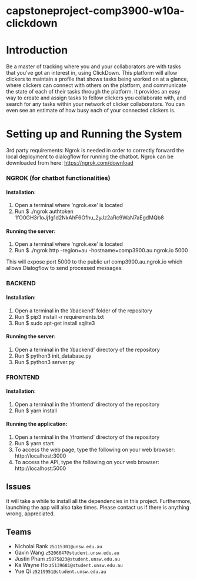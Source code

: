 # capstoneproject-comp3900-w10a-clickdown

# Introduction
Be a master of tracking where you and your collaborators are with tasks that you've got
an interest in, using ClickDown. This platform will allow clickers to maintain a
profile that shows tasks being worked on at a glance, where clickers can connect
with others on the platform, and communicate the state of each of their tasks through
the platform. It provides an easy way to create and assign tasks to fellow clickers you
collaborate with, and search for any tasks within your network of clicker
collaborators. You can even see an estimate of how busy each of your connected clickers is.

# Setting up and Running the System
3rd party requirements: Ngrok is needed in order to correctly forward the local deployment to dialogflow for running the chatbot. Ngrok can be downloaded from here: https://ngrok.com/download
### NGROK (for chatbot functionalities)
#### Installation:
1. Open a terminal where ‘ngrok.exe’ is located
2. Run $ ./ngrok authtoken 1fO0GH3r1oJj1g1d2NkAhF6Ofhu_2yJz2aRc9WaN7aEgdMQb8
#### Running the server:
1. Open a terminal where ‘ngrok.exe’ is located
2. Run $ ./ngrok http -region=au -hostname=comp3900.au.ngrok.io 5000  

This will expose port 5000 to the public url comp3900.au.ngrok.io which allows Dialogflow to send processed messages.
### BACKEND
#### Installation:
1. Open a terminal in the ‘/backend’ folder of the repository
2. Run $ pip3 install -r requirements.txt
3. Run $ sudo apt-get install sqlite3
#### Running the server:
1. Open a terminal in the ‘/backend’ directory of the repository
2. Run $ python3 init_database.py
3. Run $ python3 server.py

### FRONTEND
#### Installation:
1. Open a terminal in the ‘/frontend’ directory of the repository
2. Run $ yarn install
#### Running the application:
1. Open a terminal in the ‘/frontend’ directory of the repository
2. Run $ yarn start
3. To access the web page, type the following on your web browser:
http://localhost:3000
4. To access the API, type the following on your web browser:
http://localhost:5000



## Issues
It will take a while to install all the dependencies in this project. Furthermore, launching the app will also take times. Please contact us if there is anything wrong, appreciated.

## Teams
- Nicholai Rank `z5115301@unsw.edu.au`
- Gavin Wang `z5206647@student.unsw.edu.au`
- Justin Pham `z5075823@student.unsw.edu.au`
- Ka Wayne Ho `z5139681@student.unsw.edu.au`
- Yue Qi `z5219951@student.unsw.edu.au`
